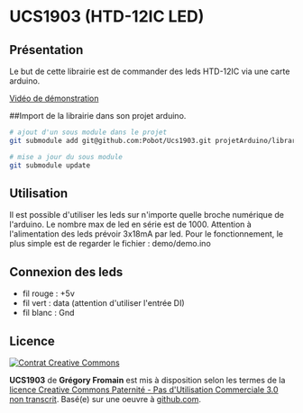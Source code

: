 ﻿UCS1903 (HTD-12IC LED)
==========

## Présentation
Le but de cette librairie est de commander des leds HTD-12IC via une carte arduino.

[Vidéo de démonstration](http://youtu.be/GfPRc44GJo4)

##Import de la librairie dans son projet arduino.
``` bash
# ajout d'un sous module dans le projet
git submodule add git@github.com:Pobot/Ucs1903.git projetArduino/libraries/Usc1903

# mise a jour du sous module
git submodule update
```

## Utilisation
Il est possible d'utiliser les leds sur n'importe quelle broche numérique de l'arduino.
Le nombre max de led en série est de 1000. Attention à l'alimentation des leds prévoir 3x18mA par led.
Pour le fonctionnement, le plus simple est de regarder le fichier : demo/demo.ino

## Connexion des leds
*  fil rouge : +5v
*  fil vert : data (attention d'utiliser l'entrée DI)
*  fil blanc : Gnd


## Licence
[![Contrat Creative Commons](http://i.creativecommons.org/l/by-nc/3.0/88x31.png)](http://creativecommons.org/licenses/by-nc/3.0/)

**UCS1903** de **Grégory Fromain** est mis à disposition selon les termes de la [licence Creative Commons Paternité - Pas d'Utilisation Commerciale 3.0 non transcrit](http://creativecommons.org/licenses/by-nc/3.0/).
Basé(e) sur une oeuvre à [github.com](https://github.com/greg06/Baba-Robot).